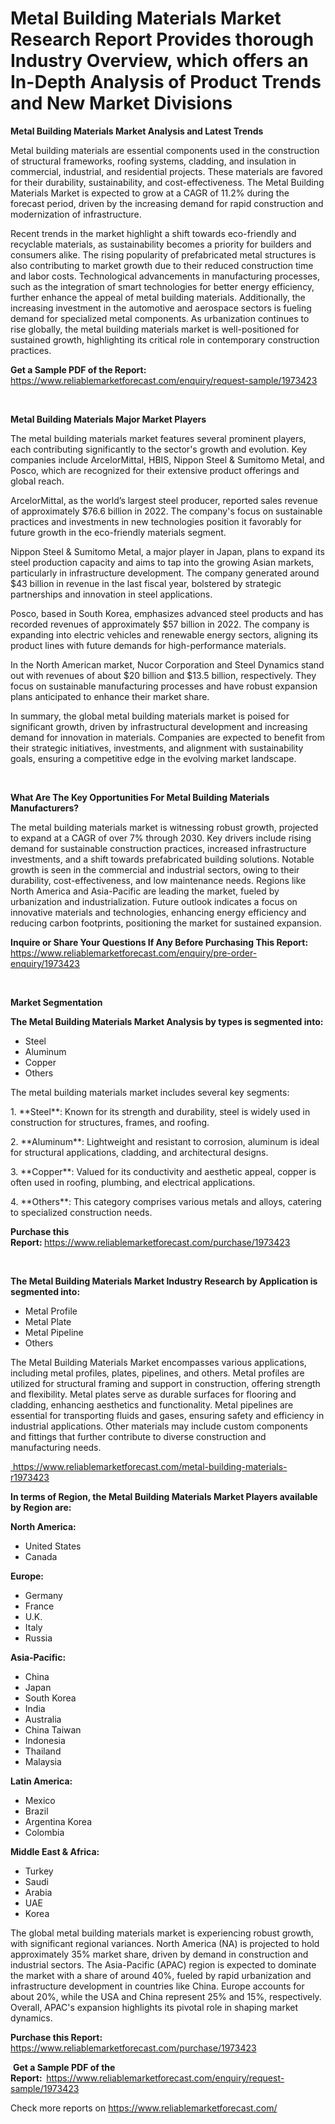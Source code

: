 <p><h1>Metal Building Materials Market Research Report Provides thorough Industry Overview, which offers an In-Depth Analysis of Product Trends and New Market Divisions</h1></p><p><strong>Metal Building Materials Market Analysis and Latest Trends</strong></p>
<p><p>Metal building materials are essential components used in the construction of structural frameworks, roofing systems, cladding, and insulation in commercial, industrial, and residential projects. These materials are favored for their durability, sustainability, and cost-effectiveness. The Metal Building Materials Market is expected to grow at a CAGR of 11.2% during the forecast period, driven by the increasing demand for rapid construction and modernization of infrastructure.</p><p>Recent trends in the market highlight a shift towards eco-friendly and recyclable materials, as sustainability becomes a priority for builders and consumers alike. The rising popularity of prefabricated metal structures is also contributing to market growth due to their reduced construction time and labor costs. Technological advancements in manufacturing processes, such as the integration of smart technologies for better energy efficiency, further enhance the appeal of metal building materials. Additionally, the increasing investment in the automotive and aerospace sectors is fueling demand for specialized metal components. As urbanization continues to rise globally, the metal building materials market is well-positioned for sustained growth, highlighting its critical role in contemporary construction practices.</p></p>
<p><strong>Get a Sample PDF of the Report:&nbsp;</strong> <a href="https://www.reliablemarketforecast.com/enquiry/request-sample/1973423?utm_campaign=2803&utm_medium=2&utm_source=Github&utm_content=ia&utm_term=01042025&utm_id=metal-building-materials">https://www.reliablemarketforecast.com/enquiry/request-sample/1973423</a></p>
<p>&nbsp;</p>
<p><strong>Metal Building Materials Major Market Players</strong></p>
<p><p>The metal building materials market features several prominent players, each contributing significantly to the sector's growth and evolution. Key companies include ArcelorMittal, HBIS, Nippon Steel & Sumitomo Metal, and Posco, which are recognized for their extensive product offerings and global reach.</p><p>ArcelorMittal, as the world’s largest steel producer, reported sales revenue of approximately $76.6 billion in 2022. The company's focus on sustainable practices and investments in new technologies position it favorably for future growth in the eco-friendly materials segment.</p><p>Nippon Steel & Sumitomo Metal, a major player in Japan, plans to expand its steel production capacity and aims to tap into the growing Asian markets, particularly in infrastructure development. The company generated around $43 billion in revenue in the last fiscal year, bolstered by strategic partnerships and innovation in steel applications.</p><p>Posco, based in South Korea, emphasizes advanced steel products and has recorded revenues of approximately $57 billion in 2022. The company is expanding into electric vehicles and renewable energy sectors, aligning its product lines with future demands for high-performance materials.</p><p>In the North American market, Nucor Corporation and Steel Dynamics stand out with revenues of about $20 billion and $13.5 billion, respectively. They focus on sustainable manufacturing processes and have robust expansion plans anticipated to enhance their market share.</p><p>In summary, the global metal building materials market is poised for significant growth, driven by infrastructural development and increasing demand for innovation in materials. Companies are expected to benefit from their strategic initiatives, investments, and alignment with sustainability goals, ensuring a competitive edge in the evolving market landscape.</p></p>
<p>&nbsp;</p>
<p><strong>What Are The Key Opportunities For Metal Building Materials Manufacturers?</strong></p>
<p><p>The metal building materials market is witnessing robust growth, projected to expand at a CAGR of over 7% through 2030. Key drivers include rising demand for sustainable construction practices, increased infrastructure investments, and a shift towards prefabricated building solutions. Notable growth is seen in the commercial and industrial sectors, owing to their durability, cost-effectiveness, and low maintenance needs. Regions like North America and Asia-Pacific are leading the market, fueled by urbanization and industrialization. Future outlook indicates a focus on innovative materials and technologies, enhancing energy efficiency and reducing carbon footprints, positioning the market for sustained expansion.</p></p>
<p><strong>Inquire or Share Your Questions If Any Before Purchasing This Report:</strong> <a href="https://www.reliablemarketforecast.com/enquiry/pre-order-enquiry/1973423?utm_campaign=2803&utm_medium=2&utm_source=Github&utm_content=ia&utm_term=01042025&utm_id=metal-building-materials">https://www.reliablemarketforecast.com/enquiry/pre-order-enquiry/1973423</a></p>
<p>&nbsp;</p>
<p><strong>Market Segmentation</strong></p>
<p><strong>The Metal Building Materials Market Analysis by types is segmented into:</strong></p>
<p><ul><li>Steel</li><li>Aluminum</li><li>Copper</li><li>Others</li></ul></p>
<p><p>The metal building materials market includes several key segments: </p><p>1. **Steel**: Known for its strength and durability, steel is widely used in construction for structures, frames, and roofing. </p><p>2. **Aluminum**: Lightweight and resistant to corrosion, aluminum is ideal for structural applications, cladding, and architectural designs. </p><p>3. **Copper**: Valued for its conductivity and aesthetic appeal, copper is often used in roofing, plumbing, and electrical applications. </p><p>4. **Others**: This category comprises various metals and alloys, catering to specialized construction needs.</p></p>
<p><strong>Purchase this Report:&nbsp;</strong><a href="https://www.reliablemarketforecast.com/purchase/1973423?utm_campaign=2803&utm_medium=2&utm_source=Github&utm_content=ia&utm_term=01042025&utm_id=metal-building-materials">https://www.reliablemarketforecast.com/purchase/1973423</a></p>
<p>&nbsp;</p>
<p><strong>The Metal Building Materials Market Industry Research by Application is segmented into:</strong></p>
<p><ul><li>Metal Profile</li><li>Metal Plate</li><li>Metal Pipeline</li><li>Others</li></ul></p>
<p><p>The Metal Building Materials Market encompasses various applications, including metal profiles, plates, pipelines, and others. Metal profiles are utilized for structural framing and support in construction, offering strength and flexibility. Metal plates serve as durable surfaces for flooring and cladding, enhancing aesthetics and functionality. Metal pipelines are essential for transporting fluids and gases, ensuring safety and efficiency in industrial applications. Other materials may include custom components and fittings that further contribute to diverse construction and manufacturing needs.</p></p>
<p><a href="https://www.reliablemarketforecast.com/metal-building-materials-r1973423?utm_campaign=2803&utm_medium=2&utm_source=Github&utm_content=ia&utm_term=01042025&utm_id=metal-building-materials">&nbsp;https://www.reliablemarketforecast.com/metal-building-materials-r1973423</a></p>
<p><strong>In terms of Region, the Metal Building Materials Market Players available by Region are:</strong></p>
<p>
    <p> <strong> North America: </strong>
        <ul>
            <li>United States</li>
            <li>Canada</li>
        </ul>
        </p> 
    <p> <strong> Europe: </strong>
        <ul>
            <li>Germany</li>
            <li>France</li>
            <li>U.K.</li>
            <li>Italy</li>
            <li>Russia</li>
        </ul>
        </p> 
    <p> <strong> Asia-Pacific: </strong>
        <ul>
            <li>China</li>
            <li>Japan</li>
            <li>South Korea</li>
            <li>India</li>
            <li>Australia</li>
            <li>China Taiwan</li>
            <li>Indonesia</li>
            <li>Thailand</li>
            <li>Malaysia</li>
        </ul>
        </p> 
    <p> <strong> Latin America: </strong>
        <ul>
            <li>Mexico</li>
            <li>Brazil</li>
            <li>Argentina Korea</li>
            <li>Colombia</li>
        </ul>
        </p> 
    <p> <strong> Middle East & Africa: </strong>
        <ul>
            <li>Turkey</li>
            <li>Saudi</li>
            <li>Arabia</li>
            <li>UAE</li>
            <li>Korea</li>
        </ul>
    </p>
    </p>
<p><p>The global metal building materials market is experiencing robust growth, with significant regional variances. North America (NA) is projected to hold approximately 35% market share, driven by demand in construction and industrial sectors. The Asia-Pacific (APAC) region is expected to dominate the market with a share of around 40%, fueled by rapid urbanization and infrastructure development in countries like China. Europe accounts for about 20%, while the USA and China represent 25% and 15%, respectively. Overall, APAC's expansion highlights its pivotal role in shaping market dynamics.</p></p>
<p><strong>Purchase this Report: </strong><a href="https://www.reliablemarketforecast.com/purchase/1973423?utm_campaign=2803&utm_medium=2&utm_source=Github&utm_content=ia&utm_term=01042025&utm_id=metal-building-materials">https://www.reliablemarketforecast.com/purchase/1973423</a></p>
<p>&nbsp;<strong>Get a Sample PDF of the Report:&nbsp;&nbsp;</strong><a href="https://www.reliablemarketforecast.com/enquiry/request-sample/1973423?utm_campaign=2803&utm_medium=2&utm_source=Github&utm_content=ia&utm_term=01042025&utm_id=metal-building-materials">https://www.reliablemarketforecast.com/enquiry/request-sample/1973423</a></p>
<p><strong></strong></p>
<p>Check more reports on <a href="https://www.reliablemarketforecast.com/?utm_campaign=2803&utm_medium=2&utm_source=Github&utm_content=ia&utm_term=01042025&utm_id=metal-building-materials">https://www.reliablemarketforecast.com/</a></p>